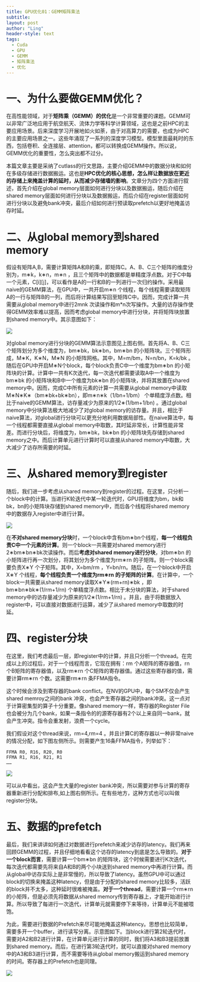 ```yaml
---
title: GPU优化01：GEMM矩阵乘法
subtitle: 
layout: post
author: "Ling"
header-style: text
tags:
  - Cuda
  - GPU
  - GEMM
  - 矩阵乘法
  - 优化
---
```


# 一、为什么要做GEMM优化？

在高性能领域，对于**矩阵乘（GEMM）的优化**是一个非常重要的课题。GEMM可以非常广泛地应用于航空航天、流体力学等科学计算领域，这也是之前HPC的主要应用场景。后来深度学习开展地如火如荼，由于对高算力的需要，也成为HPC的主要应用场景之一。这些年涌现了一系列的深度学习模型。模型里面最耗时的东西，包括卷积、全连接层、attention，都可以转换成GEMM操作。所以说，GEMM优化的重要性，怎么突出都不过分。

本篇文章主要是采纳了cutlass的行文思路，主要介绍GEMM中的数据分块和如何在多级存储进行数据搬运。这也是**HPC优化的核心思想，怎么样让数据放在更近的存储上来掩盖计算的延时，从而减少存储墙的影响**。文章分为四个方面进行叙述，首先介绍在global memory层面如何进行分块以及数据搬运，随后介绍在shared memory层面如何进行分块以及数据搬运，而后介绍在register层面如何进行分块以及避免bank冲突，最后介绍如何进行预读取prefetch以更好地掩盖访存时延。

# 二、从global memory到shared memory

假设有矩阵A,B，需要计算矩阵A和B的乘，即矩阵C。A、B、C三个矩阵的维度分别为，m∗k，k∗n，m∗n ，且三个矩阵中的数据都是单精度浮点数。对于C中每一个元素，C[i][j]，可以看作是A的一行和B的一列进行一次归约操作。采用最naive的GEMM算法，在GPU中，一共开启m∗n 个线程，每个线程需要读取矩阵A的一行与矩阵B的一列，而后将计算结果写回至矩阵C中。因而，完成计算一共需要从global memory中进行2mnk 次读操作和m*n次写操作。大量的访存操作使得GEMM效率难以提高，因而考虑global memory中进行分块，并将矩阵块放置到shared memory中。其示意图如下：

<img src="https://github.com/VistaLing/VistaLing.github.io/blob/master/img/2023/08/2023-08-11-001.jpg?raw=true" style="zoom: 100%;" />

对global memory进行分块的GEMM算法示意图见上图右侧。首先将A、B、C三个矩阵划分为多个维度为，bm∗bk，bk∗bn，bm∗bn 的小矩阵块。三个矩阵形成，M∗K，K∗N，M∗N 的小矩阵网格。其中，M=m/bm，N=n/bn，K=k/bk 。随后在GPU中开启M∗N个block，每个block负责C中一个维度为bm∗bn 的小矩阵块的计算。计算中一共有K次迭代，每一次迭代都需要读取A中一个维度为bm∗bk 的小矩阵块和B中一个维度为bk∗bn 的小矩阵块，并将其放置在shared memory中。因而，完成C中所有元素的计算一共需要从global memory中读取M∗N∗K∗（bm∗bk+bk∗bn），即m∗n∗k（1/bn+1/bm） 个单精度浮点数。相比于naive的GEMM算法，访存量减少为原来的1/2∗(1/bm+1/bn) 。通过global memory中分块算法极大地减少了对global memory的访存量。并且，相比于naive算法，对global进行分块可以更充分地利用数据局部性。在naive算法中，每一个线程都需要直接从global memory中取数，其时延非常长，计算性能非常差。而进行分块后，将维度为，bm∗bk，bk∗bn 的小矩阵块先存储到shared memory之中。而后计算单元进行计算时可以直接从shared memory中取数，大大减少了访存所需要的时延。

# 三、从shared memory到register

随后，我们进一步考虑从shared memory到register的过程。在这里，只分析一个block中的计算。当进行K轮迭代中某一轮迭代时，GPU将维度为bm，bk和bk，bn的小矩阵块存储到shared memory中，而后各个线程将shared memory中的数据存入register中进行计算。

<img src="https://github.com/VistaLing/VistaLing.github.io/blob/master/img/2023/08/2023-08-11-002.jpg?raw=true" style="zoom: 100%;" />

在**不对shared memory分块**时，一个block中含有bm∗bn个线程，**每一个线程负责C中一个元素的计算**。则一个block一共需要对shared memory进行2∗bm∗bn∗bk次读操作。而后**考虑对shared memory进行分块**，对bm∗bn 的小矩阵进行再一次划分，将其划分为多个维度为rm∗rn 的子矩阵。则一个block需要负责X∗Y 个子矩阵。其中，X=bm/rm ，Y=bn/rn。随后，在一个block中开启X∗Y 个线程，**每个线程负责一个维度为rm∗rn 的子矩阵的计算**。在计算中，一个block一共需要从shared memory读取X∗Y∗(rm+rn)∗bk ，即bm∗bn∗bk∗(1/rm+1/rn) 个单精度浮点数。相比于未分块的算法，对于shared memory中的访存量减少为原来的1/2∗(1/rm+1/rn) 。并且，由于将数据放入register中，可以直接对数据进行运算，减少了从shared memory中取数的时延。

# 四、register分块

在这里，我们考虑最后一层，即register中的计算，并且只分析一个thread。在完成以上的过程后，对于一个线程而言，它现在拥有：rm 个A矩阵的寄存器值，rn 个B矩阵的寄存器值，以及rm∗rn 个C矩阵的寄存器值。通过这些寄存器的值，需要计算rm∗rn 个数。这需要rm∗rn 条FFMA指令。

这个时候会涉及到寄存器的bank conflict。在NV的GPU中，每个SM不仅会产生shared memroy之间的bank 冲突，也会产生寄存器之间的bank冲突。这一点对于计算密集型的算子十分重要。像shared memory一样，寄存器的Register File也会被分为几个bank，如果一条指令的的源寄存器有2个以上来自同一bank，就会产生冲突。指令会重发射，浪费一个cycle。

我们假设对这个thread来说，rm=4,rm=4 。并且计算C的寄存器以一种非常naive的情况分配，如下图左侧所示。则需要产生16条FFMA指令，列举如下：

```
FFMA R0, R16, R20, R0
FFMA R1, R16, R21, R1
……
```

<img src="https://github.com/VistaLing/VistaLing.github.io/blob/master/img/2023/08/2023-08-11-003.jpg?raw=true" style="zoom: 100%;" />

可以从中看出，这会产生大量的register bank冲突，所以需要对参与计算的寄存器重新进行分配和排布,如上图右侧所示。在有些地方，这种方式也可以叫做register分块。

# 五、数据的prefetch

最后，我们来讲讲如何通过对数据进行prefetch来减少访存的latency。我们再来回顾GEMM的过程，并且仔细地看看这个访存的latency到底是怎么导致的。**对于一个block而言**，需要计算一个bm∗bn 的矩阵块，这个时候需要进行K次迭代，每次迭代都需要先将来自A和B的两个小块送到shared memory中再进行计算。而从global中访存实际上是非常慢的，所以导致了latency。虽然GPU中可以通过block的切换来掩盖这种latency，但是由于分配的shared memory比较多，活跃的block并不太多，这种延时很难被掩盖。**对于一个thread**，需要计算一个rm∗rn 的小矩阵，但是必须先将数据从shared memory传到寄存器上，才能开始进行计算。所以导致了每进行一次迭代，计算单元就需要停下来等待，计算单元不能被喂饱。

为此，需要进行数据的Prefetch来尽可能地掩盖这种latency。思想也比较简单，需要多开一个buffer，进行读写分离。示意图如下。当block进行第2轮迭代时，需要对A2和B2进行计算，在计算单元进行计算的同时，我们将A3和B3提前放置到shared memory。而后，在进行第3轮迭代时，就可以直接对shared memory中的A3和B3进行计算，而不需要等待从global memory搬运到shared memory的时间。寄存器上的Prefetch也是同理。

<img src="https://github.com/VistaLing/VistaLing.github.io/blob/master/img/2023/08/2023-08-11-004.png?raw=true" style="zoom: 100%;" />









